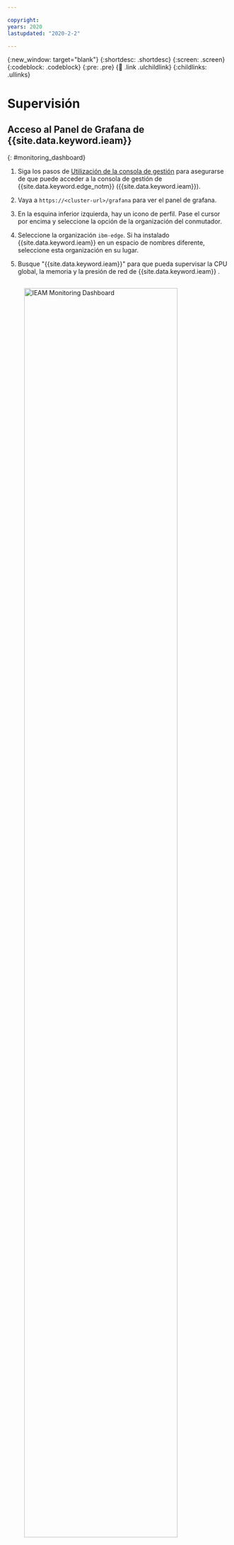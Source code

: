 ```yaml
---

copyright:
years: 2020
lastupdated: "2020-2-2"

---
```


{:new_window: target="blank"}
{:shortdesc: .shortdesc}
{:screen: .screen}
{:codeblock: .codeblock}
{:pre: .pre}
{:child: .link .ulchildlink}
{:childlinks: .ullinks}


# Supervisión

## Acceso al Panel de Grafana de {{site.data.keyword.ieam}} 
{: #monitoring_dashboard}

1. Siga los pasos de [Utilización de la consola de gestión](../console/accessing_ui.md) para asegurarse de que puede acceder a la consola de gestión de {{site.data.keyword.edge_notm}} ({{site.data.keyword.ieam}}).
2. Vaya a `https://<cluster-url>/grafana` para ver el panel de grafana. 
3. En la esquina inferior izquierda, hay un icono de perfil. Pase el cursor por encima y seleccione la opción de la organización del conmutador. 
4. Seleccione la organización `ibm-edge`. Si ha instalado {{site.data.keyword.ieam}} en un espacio de nombres diferente, seleccione esta organización en su lugar.
5. Busque "{{site.data.keyword.ieam}}" para que pueda supervisar la CPU global, la memoria y la presión de red de {{site.data.keyword.ieam}} .

   <img src="../images/edge/ieam_monitoring_dashboard.png" style="margin: 3%" alt="IEAM Monitoring Dashboard" width="85%" height="85%" align="center">


# Supervisión de nodos y servicios periféricos
{: #monitoring_edge_nodes_and_services}

[Inicie la sesión en la consola de gestión](../console/accessing_ui.md) para supervisar los nodos y servicios periférico de {{site.data.keyword.edge_notm}} ({{site.data.keyword.ieam}}).

* Supervisar los nodos periféricos:
  * El panel de control Nodos es la primera página que se visualiza e incluye un diagrama de anillo que muestra el estado de todos los nodos periféricos.
  * Para ver todos los nodos en un estado determinado, pulse ese color en el diagrama de anillo. Por ejemplo, para ver todos los nodos periféricos con errores (si existe alguno), pulse el color que la descripción indica que se utiliza para **Tiene error**.
  * Se visualiza una lista de los nodos con errores. Para profundizar en un nodo para ver el error específico, pulse el nombre de nodo.
  * En la página de detalles de nodo que se visualiza, la sección **Errores de agente periférico** muestra los servicios que tienen errores, el mensaje de error específico y la indicación de fecha y hora.
* Supervisar servicios periféricos:
  * En el separador **Servicios**, pulse el servicio en el que desea profundizar, lo que mostrará la página de detalles del servicio periférico.
  * En la sección **Despliegue** de la página de detalles, puede ver las políticas y los patrones que están desplegando este servicio en los nodos periféricos.
* Supervisar servicios periféricos en un nodo periférico:
  * En la pestaña **Nodos**, cambie a la vista de lista y pulse el nodo periférico en el que desea acceder a los detalles.
  * En la página de detalles de nodo, la sección **Servicios** muestra qué servicios periféricos se están ejecutando actualmente en ese nodo periférico.
